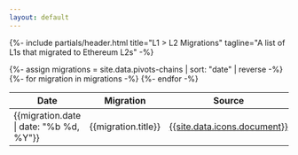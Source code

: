 ```yaml
---
layout: default
---
```



{%- include partials/header.html title="L1 > L2 Migrations" tagline="A list of L1s that migrated to Ethereum L2s" -%}


<!-- Content -->
<section id="migrations" class="pb-5">
  <div class="container">
    <div class="table-responsive mx-auto" style="max-width: 40rem;">
      <table id="migrationsTable" class="table">
        <thead>
          <tr>
            <th scope="col">Date</th>
            <th scope="col">Migration</th>
            <th scope="col">Source</th>
          </tr>
        </thead>
        <tbody>
          {%- assign migrations = site.data.pivots-chains | sort: "date" | reverse -%}
          {%- for migration in migrations -%}
            <tr>
              <td>{{migration.date  | date: "%b %d, %Y"}}</td>
              <td>{{migration.title}}</td>
              <td><a href="{{migration.link}}" target="_blank">{{site.data.icons.document}}</a></td>
            </tr>
          {%- endfor -%}
        </tbody>
      </table>
    </div>
  </div>
</section>
